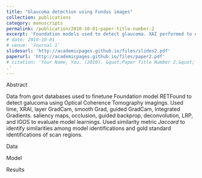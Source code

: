 ```yaml
---
title: "Glaucoma detection using Fundus images"
collection: publications
category: manuscripts
permalink: /publication/2010-10-01-paper-title-number-2
excerpt: 'Foundation models used to detect glaucoma. XAI performed to evaluate accuracy of model learning.'
# date: 2010-10-01
# venue: 'Journal 1'
slidesurl: 'http://academicpages.github.io/files/slides2.pdf'
paperurl: 'http://academicpages.github.io/files/paper2.pdf'
# citation: 'Your Name, You. (2010). &quot;Paper Title Number 2.&quot; <i>Journal 1</i>. 1(2)
.'
---
```


Abstract

Data from govt databases used to finetune Foundation model RETFound to detect galucoma using Optical Coherence Tomography imagings. Used lime, XRAI, layer GradCam, smooth Grad, guided GradCam, Integrated Gradients. saliency maps, occlusion, guided backprop, deconvolution, LRP, and IGOS to evaluate model learnings.
Used similarity metric *Jaccard* to identify similarities among model identifications and gold standard identifications of scan regions.

Data

Model

Results